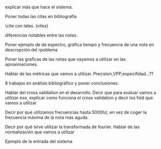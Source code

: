 explicar más que hace el sistema.

<!-- hablar de consideraciones previas. Aprendizaje automatico, redes de neuronas, explicar las tecnicas
referenciar  -->

Poner todas las citas en bibliografía

\cite con latex. (vitex)

diferencias notables entre las notas.

Poner ejemplo de de espectro, gráfica tiempo y frecuencia de una nota en descropción del rpoblema

Poner las graficas de las notas que vayamos a utilizar en las aproximaciones.

<!-- Apartado restricciones/características -->

Hablar de las métricas que vamos a utilizar. Precision,VPP,especifidad...??

<!-- Parrafó de introduccion análisis bibliográfico -->

8 trabajos en análisis bibliográfico y poner conclusiones.

Hablar del cross validation en el desarrollo. Decir que para evaluar vamos a utilizar eso, explicar como funciona el
cross validation y decir los fold que vamos a utilizar

Decir por qué utilizamos frecuencias hasta 5000hz, en vez de coger la frecuencia máxima de la nota más aguda.

Decir por qué sirve utilizar la transformada de fourier. Hablar de las normalización que vamos a utilizar

Ejemplo de la entrada del sistema
